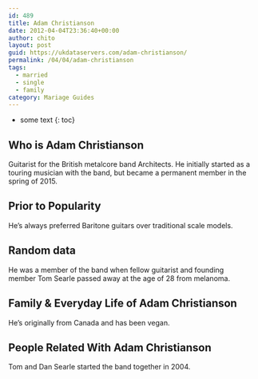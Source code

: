 ```yaml
---
id: 489
title: Adam Christianson
date: 2012-04-04T23:36:40+00:00
author: chito
layout: post
guid: https://ukdataservers.com/adam-christianson/
permalink: /04/04/adam-christianson  
tags:
  - married
  - single
  - family
category: Mariage Guides
---
```


* some text
{: toc}


## Who is  Adam Christianson



Guitarist for the British metalcore band Architects. He initially started as a touring musician with the band, but became a permanent member in the spring of 2015.

      
      
      
## Prior to Popularity 



He&#8217;s always preferred Baritone guitars over traditional scale models. 

      
      
      
## Random data 



He was a member of the band when fellow guitarist and founding member Tom Searle passed away at the age of 28 from melanoma.

      
      
      
## Family & Everyday Life of Adam Christianson



He&#8217;s originally from Canada and has been vegan.

      
      
      
## People Related With  Adam Christianson



Tom and Dan Searle started the band together in 2004. 

      
    
  



    
    
  
